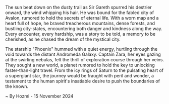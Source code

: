 
The sun beat down on the dusty trail as Sir Gareth spurred his destrier onward, the wind whipping his hair. He was bound for the fabled city of Avalon, rumored to hold the secrets of eternal life. With a worn map and a heart full of hope, he braved treacherous mountains, dense forests, and bustling city-states, encountering both danger and kindness along the way. Every encounter, every hardship, was a story to be told, a memory to be cherished, as he chased the dream of the mystical city.

The starship "Phoenix" hummed with a quiet energy, hurtling through the void towards the distant Andromeda Galaxy. Captain Zara, her eyes gazing at the swirling nebulas, felt the thrill of exploration course through her veins.  They sought a new world, a planet rumored to hold the key to unlocking faster-than-light travel.  From the icy rings of Saturn to the pulsating heart of a supergiant star, the journey would be fraught with peril and wonder, a testament to the human spirit's insatiable desire to push the boundaries of the known. 

~ By Hozmi - 15 November 2024
